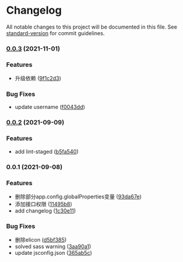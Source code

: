 # Changelog

All notable changes to this project will be documented in this file. See [standard-version](https://github.com/conventional-changelog/standard-version) for commit guidelines.

### [0.0.3](https://github.com/ckvv/vite-template/compare/v0.0.2...v0.0.3) (2021-11-01)


### Features

* 升级依赖 ([9f1c2d3](https://github.com/ckvv/vite-template/commit/9f1c2d3d57e6cb1194a493979f85eb0b3896d6b2))


### Bug Fixes

* update username ([f0043dd](https://github.com/ckvv/vite-template/commit/f0043dd6da83b23afa368506f136bc0ab9660bfb))

### [0.0.2](https://github.com/ckvv/vite-template/compare/v0.0.1...v0.0.2) (2021-09-09)


### Features

* add lint-staged ([b5fa540](https://github.com/ckvv/vite-template/commit/b5fa54089fdcdfe736ea8fe0f47c8797f88d844d))

### 0.0.1 (2021-09-08)


### Features

* 删除部分app.config.globalProperties变量 ([93da67e](https://github.com/ckvv/vite-template/commit/93da67e8b4bc9dd5f99a398d62cad064300baaa0))
* 添加接口权限 ([11495b8](https://github.com/ckvv/vite-template/commit/11495b8243bf87d384c02bd5c7d9d0d8936ec8df))
* add changelog ([1c30e11](https://github.com/ckvv/vite-template/commit/1c30e11bda813a70fc8048b6e7ac4ce9f4be8753))


### Bug Fixes

* 删除elicon ([d5bf385](https://github.com/ckvv/vite-template/commit/d5bf385310ffac4d160d7dbcfc2b714d28caaa91))
* solved sass warning ([3aa90a1](https://github.com/ckvv/vite-template/commit/3aa90a10e54829833656641695404eff99d2f1dc))
* update jsconfig.json ([365ab5c](https://github.com/ckvv/vite-template/commit/365ab5c444a991282c2a9c6661a17e1d8da2f95a))
